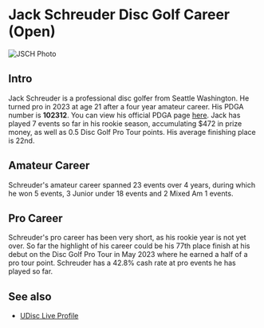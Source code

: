 # Jack Schreuder Disc Golf Career (Open)
![JSCH Photo](https://www.google.com/imgres?imgurl=https%3A%2F%2Fwww.pdga.com%2Ffiles%2Fstyles%2Flarge%2Fpublic%2Fpictures%2Fpicture-700261-1652205964.jpg%3Fitok%3DTK9ZqNsT&tbnid=q4_aARvOvvDVsM&vet=12ahUKEwj8g63suN-BAxXjOTQIHZs3CwcQMygAegQIARA0..i&imgrefurl=https%3A%2F%2Fwww.pdga.com%2Fplayer%2F102312&docid=gI9Y0b-3LJdKfM&w=480&h=320&q=jack%20schreuder%20102312&ved=2ahUKEwj8g63suN-BAxXjOTQIHZs3CwcQMygAegQIARA0)

## Intro
Jack Schreuder is a professional disc golfer from Seattle Washington. He turned pro in 2023 at age 21 after a four year amateur career. His PDGA number is **102312**. You can view his official PDGA page [here](https://www.pdga.com/player/102312). Jack has played 7 events so far in his rookie season, accumulating $472 in prize money, as well as 0.5 Disc Golf Pro Tour points. His average finishing place is 22nd.


## Amateur Career
Schreuder's amateur career spanned 23 events over 4 years, during which he won 5 events, 3 Junior under 18 events and 2 Mixed Am 1 events.

## Pro Career
Schreuder's pro career has been very short, as his rookie year is not yet over. So far the highlight of his career could be his 77th place finish at his debut on the Disc Golf Pro Tour in May 2023 where he earned a half of a pro tour point. Schreuder has a 42.8% cash rate at pro events he has played so far.

## See also
- [UDisc Live Profile](https://udisclive.com/players/jackschreuder)
